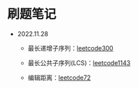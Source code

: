 # 刷题笔记
* 2022.11.28

  * 最长递增子序列：[leetcode300](https://leetcode-cn.com/problems/longest-increasing-subsequence/)

  * 最长公共子序列(LCS)：[leetcode1143](https://leetcode-cn.com/problems/longest-common-subsequence/)

  * 编辑距离：[leetcode72](https://leetcode.cn/problems/edit-distance/)